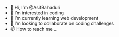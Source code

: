 - 👋 Hi, I’m @AsifBahaduri
- 👀 I’m interested in coding
- 🌱 I’m currently learning web development
- 💞️ I’m looking to collaborate on coding challenges
- 📫 How to reach me ...

<!---
AsifBahaduri/AsifBahaduri is a ✨ special ✨ repository because its `README.md` (this file) appears on your GitHub profile.
You can click the Preview link to take a look at your changes.
--->
